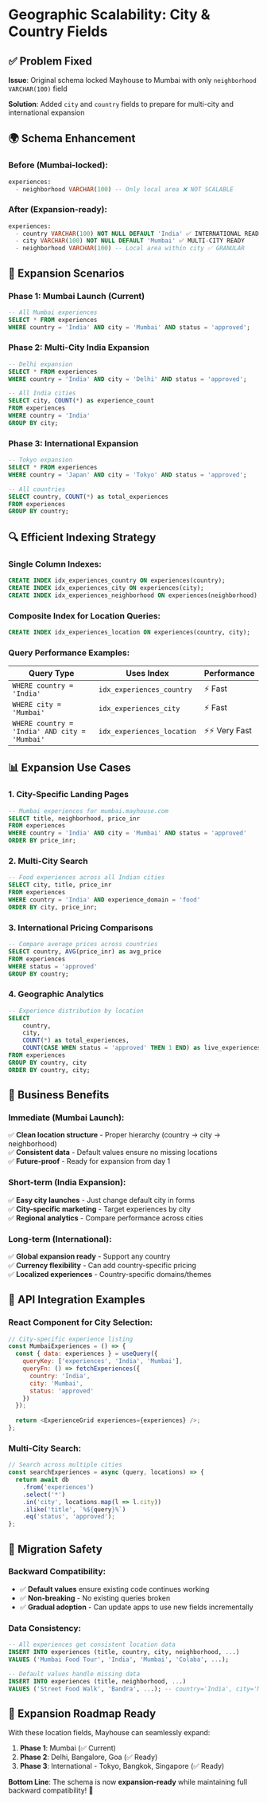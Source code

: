 # Geographic Scalability: City & Country Fields

## ✅ Problem Fixed

**Issue**: Original schema locked Mayhouse to Mumbai with only `neighborhood VARCHAR(100)` field

**Solution**: Added `city` and `country` fields to prepare for multi-city and international expansion

## 🌍 Schema Enhancement

### Before (Mumbai-locked):
```sql
experiences:
  - neighborhood VARCHAR(100) -- Only local area ❌ NOT SCALABLE
```

### After (Expansion-ready):
```sql
experiences:
  - country VARCHAR(100) NOT NULL DEFAULT 'India' ✅ INTERNATIONAL READY
  - city VARCHAR(100) NOT NULL DEFAULT 'Mumbai' ✅ MULTI-CITY READY  
  - neighborhood VARCHAR(100) -- Local area within city ✅ GRANULAR
```

## 🎯 Expansion Scenarios

### Phase 1: Mumbai Launch (Current)
```sql
-- All Mumbai experiences
SELECT * FROM experiences 
WHERE country = 'India' AND city = 'Mumbai' AND status = 'approved';
```

### Phase 2: Multi-City India Expansion
```sql
-- Delhi expansion
SELECT * FROM experiences 
WHERE country = 'India' AND city = 'Delhi' AND status = 'approved';

-- All India cities
SELECT city, COUNT(*) as experience_count 
FROM experiences 
WHERE country = 'India' 
GROUP BY city;
```

### Phase 3: International Expansion
```sql
-- Tokyo expansion  
SELECT * FROM experiences 
WHERE country = 'Japan' AND city = 'Tokyo' AND status = 'approved';

-- All countries
SELECT country, COUNT(*) as total_experiences 
FROM experiences 
GROUP BY country;
```

## 🔍 Efficient Indexing Strategy

### Single Column Indexes:
```sql
CREATE INDEX idx_experiences_country ON experiences(country);
CREATE INDEX idx_experiences_city ON experiences(city);
CREATE INDEX idx_experiences_neighborhood ON experiences(neighborhood);
```

### Composite Index for Location Queries:
```sql  
CREATE INDEX idx_experiences_location ON experiences(country, city);
```

### Query Performance Examples:

| Query Type | Uses Index | Performance |
|------------|------------|-------------|
| `WHERE country = 'India'` | `idx_experiences_country` | ⚡ Fast |
| `WHERE city = 'Mumbai'` | `idx_experiences_city` | ⚡ Fast |
| `WHERE country = 'India' AND city = 'Mumbai'` | `idx_experiences_location` | ⚡⚡ Very Fast |

## 📊 Expansion Use Cases

### 1. **City-Specific Landing Pages**
```sql
-- Mumbai experiences for mumbai.mayhouse.com
SELECT title, neighborhood, price_inr 
FROM experiences 
WHERE country = 'India' AND city = 'Mumbai' AND status = 'approved'
ORDER BY price_inr;
```

### 2. **Multi-City Search**
```sql
-- Food experiences across all Indian cities
SELECT city, title, price_inr 
FROM experiences 
WHERE country = 'India' AND experience_domain = 'food'
ORDER BY city, price_inr;
```

### 3. **International Pricing Comparisons**
```sql
-- Compare average prices across countries
SELECT country, AVG(price_inr) as avg_price 
FROM experiences 
WHERE status = 'approved'
GROUP BY country;
```

### 4. **Geographic Analytics**
```sql
-- Experience distribution by location
SELECT 
    country,
    city,
    COUNT(*) as total_experiences,
    COUNT(CASE WHEN status = 'approved' THEN 1 END) as live_experiences
FROM experiences 
GROUP BY country, city 
ORDER BY country, city;
```

## 🚀 Business Benefits

### **Immediate** (Mumbai Launch):
✅ **Clean location structure** - Proper hierarchy (country → city → neighborhood)  
✅ **Consistent data** - Default values ensure no missing locations  
✅ **Future-proof** - Ready for expansion from day 1  

### **Short-term** (India Expansion):
✅ **Easy city launches** - Just change default city in forms  
✅ **City-specific marketing** - Target experiences by city  
✅ **Regional analytics** - Compare performance across cities  

### **Long-term** (International):
✅ **Global expansion ready** - Support any country  
✅ **Currency flexibility** - Can add country-specific pricing  
✅ **Localized experiences** - Country-specific domains/themes  

## 📱 API Integration Examples

### React Component for City Selection:
```javascript
// City-specific experience listing
const MumbaiExperiences = () => {
  const { data: experiences } = useQuery({
    queryKey: ['experiences', 'India', 'Mumbai'],
    queryFn: () => fetchExperiences({ 
      country: 'India', 
      city: 'Mumbai', 
      status: 'approved' 
    })
  });
  
  return <ExperienceGrid experiences={experiences} />;
};
```

### Multi-City Search:
```javascript
// Search across multiple cities
const searchExperiences = async (query, locations) => {
  return await db
    .from('experiences')
    .select('*')
    .in('city', locations.map(l => l.city))
    .ilike('title', `%${query}%`)
    .eq('status', 'approved');
};
```

## 🎯 Migration Safety

### Backward Compatibility:
- ✅ **Default values** ensure existing code continues working
- ✅ **Non-breaking** - No existing queries broken  
- ✅ **Gradual adoption** - Can update apps to use new fields incrementally

### Data Consistency:
```sql
-- All experiences get consistent location data
INSERT INTO experiences (title, country, city, neighborhood, ...) 
VALUES ('Mumbai Food Tour', 'India', 'Mumbai', 'Colaba', ...);

-- Default values handle missing data
INSERT INTO experiences (title, neighborhood, ...) 
VALUES ('Street Food Walk', 'Bandra', ...); -- country='India', city='Mumbai' auto-filled
```

## 🌟 Expansion Roadmap Ready

With these location fields, Mayhouse can seamlessly expand:

1. **Phase 1**: Mumbai (✅ Current)
2. **Phase 2**: Delhi, Bangalore, Goa (✅ Ready)  
3. **Phase 3**: International - Tokyo, Bangkok, Singapore (✅ Ready)

**Bottom Line**: The schema is now **expansion-ready** while maintaining full backward compatibility! 🚀